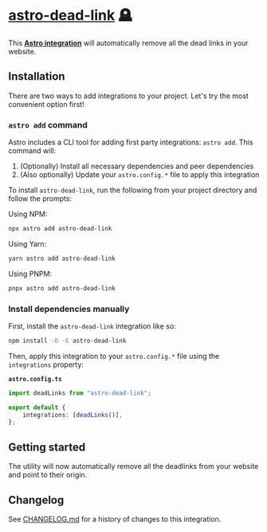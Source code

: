 # [astro-dead-link] 🪦

This **[Astro integration][astro-integration]** will automatically remove all
the dead links in your website.

## Installation

There are two ways to add integrations to your project. Let's try the most
convenient option first!

### `astro add` command

Astro includes a CLI tool for adding first party integrations: `astro add`. This
command will:

1. (Optionally) Install all necessary dependencies and peer dependencies
2. (Also optionally) Update your `astro.config.*` file to apply this integration

To install `astro-dead-link`, run the following from your project directory and
follow the prompts:

Using NPM:

```sh
npx astro add astro-dead-link
```

Using Yarn:

```sh
yarn astro add astro-dead-link
```

Using PNPM:

```sh
pnpx astro add astro-dead-link
```

### Install dependencies manually

First, install the `astro-dead-link` integration like so:

```sh
npm install -D -E astro-dead-link
```

Then, apply this integration to your `astro.config.*` file using the
`integrations` property:

**`astro.config.ts`**

```ts
import deadLinks from "astro-dead-link";

export default {
	integrations: [deadLinks()],
};
```

## Getting started

The utility will now automatically remove all the deadlinks from your website
and point to their origin.

[astro-dead-link]: HTTPS://NPMJS.Org/astro-dead-link
[astro-integration]: https://docs.astro.build/en/guides/integrations-guide/

## Changelog

See [CHANGELOG.md](CHANGELOG.md) for a history of changes to this integration.
